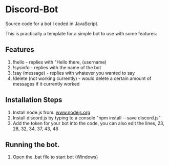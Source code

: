 # Discord-Bot
Source code for a bot I coded in JavaScript.


This is practically a template for a simple bot to use with some features:

Features
-------------
1. !hello - replies with "Hello there, (username)
2. !sysinfo - replies with the name of the bot
3. !say (message) - replies with whatever you wanted to say 
4. !delete (not working currently) - would delete a certain amount of messages if it currently worked


Installation Steps
--------------------
1. Install node.js from: www.nodejs.org
2. Install discord.js by typing to a console "npm install --save discord.js"
3. Add the token for your bot into the code, you can also edit the lines, 23, 28, 32, 34, 37, 43, 48



Running the bot.
-------------------
1. Open the .bat file to start bot (Windows)




